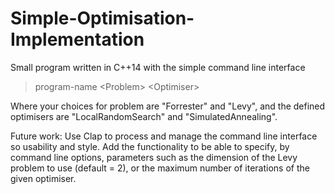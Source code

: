 # Simple-Optimisation-Implementation

Small program written in C++14 with the simple command line interface
> program-name \<Problem\> \<Optimiser\>

Where your choices for problem are "Forrester" and "Levy", and the defined optimisers are "LocalRandomSearch" and "SimulatedAnnealing".

Future work:
Use Clap to process and manage the command line interface so usability and style. Add the functionality to be able to specify, by command line options, parameters such as the dimension of the Levy problem to use (default = 2), or the maximum number of iterations of the given optimiser.
